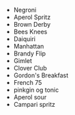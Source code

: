 - Negroni
- Aperol Spritz
- Brown Derby
- Bees Knees
- Daiquiri
- Manhattan
- Brandy Flip
- Gimlet
- Clover Club
- Gordon's Breakfast
- French 75
- pinkgin og tonic
- Aperol sour
- Campari spritz
